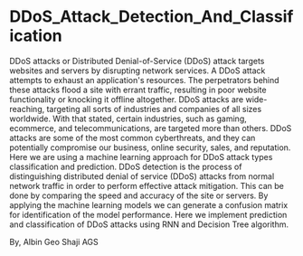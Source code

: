 # DDoS_Attack_Detection_And_Classification
DDoS attacks or Distributed Denial-of-Service (DDoS) attack targets websites and servers
by disrupting network services. A DDoS attack attempts to exhaust an application's
resources. The perpetrators behind these attacks flood a site with errant traffic, resulting in
poor website functionality or knocking it offline altogether. DDoS attacks are wide-reaching,
targeting all sorts of industries and companies of all sizes worldwide. With that stated, certain
industries, such as gaming, ecommerce, and telecommunications, are targeted more than
others. DDoS attacks are some of the most common cyberthreats, and they can potentially
compromise our business, online security, sales, and reputation. Here we are using a machine
learning approach for DDoS attack types classification and prediction. DDoS detection is
the process of distinguishing distributed denial of service (DDoS) attacks from normal
network traffic in order to perform effective attack mitigation. This can be done by
comparing the speed and accuracy of the site or servers. By applying the machine learning
models we can generate a confusion matrix for identification of the model performance. Here
we implement prediction and classification of DDoS attacks using RNN and Decision Tree
algorithm.

By,
Albin Geo Shaji
AGS
